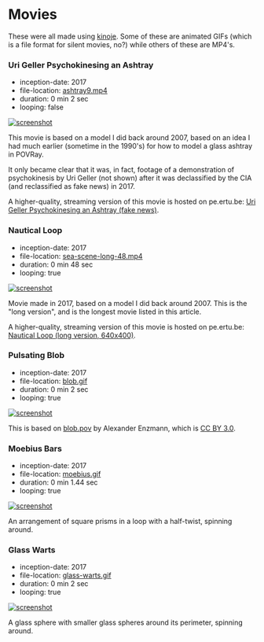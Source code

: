 Movies
======

These were all made using [kinoje][].  Some of these are animated GIFs (which is a file format
for silent movies, no?) while others of these are MP4's.

### Uri Geller Psychokinesing an Ashtray

*   inception-date: 2017
*   file-location: [ashtray9.mp4](https://static.catseye.tc/movies/ashtray9.mp4)
*   duration: 0 min 2 sec
*   looping: false

[![screenshot](https://static.catseye.tc/movies/screenshots/ashtray9.jpg)](https://static.catseye.tc/movies/ashtray9.mp4)

This movie is based on a model I did back around 2007, based on an idea I had much
earlier (sometime in the 1990's) for how to model a glass ashtray in POVRay.

It only became clear that it was, in fact, footage of a demonstration of
psychokinesis by Uri Geller (not shown) after it was declassified by the
CIA (and reclassified as fake news) in 2017.

A higher-quality, streaming version of this movie is hosted on pe.ertu.be:
[Uri Geller Psychokinesing an Ashtray (fake news)](https://pe.ertu.be/videos/watch/710e0425-f575-4dde-8c26-dabbbeae5383).

### Nautical Loop

*   inception-date: 2017
*   file-location: [sea-scene-long-48.mp4](https://static.catseye.tc/movies/sea-scene-long-48.mp4)
*   duration: 0 min 48 sec
*   looping: true

[![screenshot](https://static.catseye.tc/movies/screenshots/sea-scene-long-48.jpg)](https://static.catseye.tc/movies/sea-scene-long-48.mp4)

Movie made in 2017, based on a model I did back around 2007.  This is the
"long version", and is the longest movie listed in this article.

A higher-quality, streaming version of this movie is hosted on pe.ertu.be:
[Nautical Loop (long version, 640x400)](https://pe.ertu.be/videos/watch/2f9b85ad-462a-4010-83b6-b5a7a6d0177a).

### Pulsating Blob

*   inception-date: 2017
*   file-location: [blob.gif](https://static.catseye.tc/movies/blob.gif)
*   duration: 0 min 2 sec
*   looping: true

[![screenshot](https://static.catseye.tc/movies/screenshots/blob.gif.png)](https://static.catseye.tc/movies/blob.gif)

This is based on [blob.pov](https://github.com/POV-Ray/povray/blob/3.7-stable/distribution/scenes/objects/blob.pov)
by Alexander Enzmann, which is [CC BY 3.0](https://creativecommons.org/licenses/by/3.0/).

### Moebius Bars

*   inception-date: 2017
*   file-location: [moebius.gif](https://static.catseye.tc/movies/moebius.gif)
*   duration: 0 min 1.44 sec
*   looping: true

[![screenshot](https://static.catseye.tc/movies/screenshots/moebius.gif.png)](https://static.catseye.tc/movies/moebius.gif)

An arrangement of square prisms in a loop with a half-twist, spinning around.

### Glass Warts

*   inception-date: 2017
*   file-location: [glass-warts.gif](https://static.catseye.tc/movies/glass-warts.gif)
*   duration: 0 min 2 sec
*   looping: true

[![screenshot](https://static.catseye.tc/movies/screenshots/glass-warts.gif.png)](https://static.catseye.tc/movies/glass-warts.gif)

A glass sphere with smaller glass spheres around its perimeter, spinning around.

[kinoje]: ../article/Tools.md#kinoje

